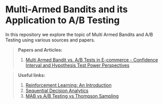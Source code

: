 # Multi-Armed Bandits and its Application to A/B Testing

In this repository we explore the topic of Multi Armed Bandits and A/B Testing using various sources and papers. 

> **Papers and Articles:** </br>
> 1. [Multi Armed Bandit vs. A/B Tests in E-commerce - Confidence Interval and Hypothesis Test Power Perspectives](https://dl.acm.org/doi/abs/10.1145/3534678.3539144)

> **Useful links:** </br>
> 1. [Reinforcement Learning: An Introduction](http://incompleteideas.net/book/the-book-2nd.html) </br>
> 2. [Sequential Decision Analytics](https://castle.princeton.edu/sda/) </br>
> 3. [MAB vs A/B Testing vs Thompson Sampling](https://www.linkedin.com/pulse/multi-armed-bandits-thompson-sampling-ab-testing-you-headlines-ronny/)
